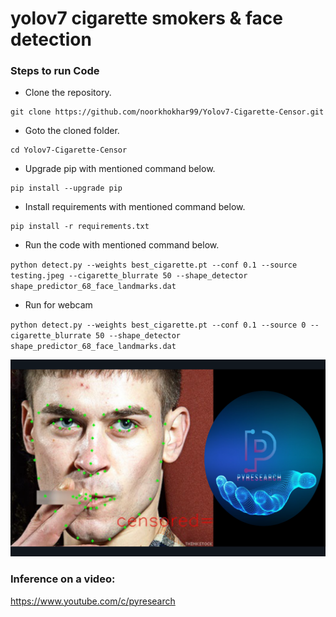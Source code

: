 # yolov7 cigarette  smokers & face detection 





### Steps to run Code
- Clone the repository.
```
git clone https://github.com/noorkhokhar99/Yolov7-Cigarette-Censor.git
```
- Goto the cloned folder.
```
cd Yolov7-Cigarette-Censor

```
- Upgrade pip with mentioned command below.
```
pip install --upgrade pip
```
- Install requirements with mentioned command below.
```
pip install -r requirements.txt
```
- Run the code with mentioned command below.

`python detect.py --weights best_cigarette.pt --conf 0.1 --source testing.jpeg --cigarette_blurrate 50 --shape_detector shape_predictor_68_face_landmarks.dat`

 - Run for webcam
 
`python detect.py --weights best_cigarette.pt --conf 0.1 --source 0 --cigarette_blurrate 50 --shape_detector shape_predictor_68_face_landmarks.dat`


<p align="center">
<img src="https://github.com/noorkhokhar99/Yolov7-Cigarette-Censor/blob/main/Screen%20Shot%201444-04-12%20at%2011.51.38%20PM.png">
</p>






### Inference on a video:
https://www.youtube.com/c/pyresearch
